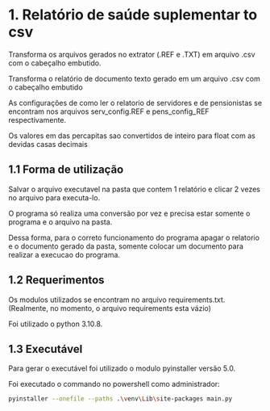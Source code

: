 # 1. Relatório de saúde suplementar to csv

Transforma os arquivos gerados no extrator (.REF e .TXT) em arquivo .csv com o cabeçalho embutido.

Transforma o relatório de documento texto gerado em um arquivo .csv com o cabeçalho embutido

As configurações de como ler o relatorio de servidores e de pensionistas se encontram nos arquivos serv_config.REF e pens_config_REF respectivamente.

Os valores em das percapitas sao convertidos de inteiro para float com as devidas casas decimais

## 1.1 Forma de utilização

Salvar o arquivo executavel na pasta que contem 1 relatório e clicar 2 vezes no arquivo para executa-lo.

O programa só realiza uma conversão por vez e precisa estar somente o programa e o arquivo na pasta.

Dessa forma, para o correto funcionamento do programa apagar o relatorio e o documento gerado da pasta, somente colocar um documento para realizar a execucao do programa.

## 1.2 Requerimentos 

Os modulos utilizados se encontram no arquivo requirements.txt. (Realmente, no momento, o arquivo requirements esta vázio)

Foi utilizado o python 3.10.8.

## 1.3 Executável

Para gerar o executável foi utilizado o modulo pyinstaller versão 5.0.

Foi executado o commando no powershell como administrador:

``` Bash
pyinstaller --onefile --paths .\venv\Lib\site-packages main.py
```